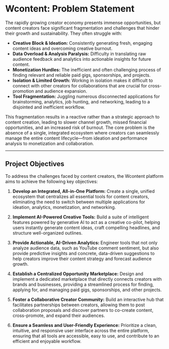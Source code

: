 # Wcontent: Problem Statement

The rapidly growing creator economy presents immense opportunities, but content creators face significant fragmentation and challenges that hinder their growth and sustainability. They often struggle with:

*   **Creative Block & Ideation:** Consistently generating fresh, engaging content ideas and overcoming creative burnout.
*   **Data Overload & Analysis Paralysis:** Difficulty in translating raw audience feedback and analytics into actionable insights for future content.
*   **Monetization Hurdles:** The inefficient and often challenging process of finding relevant and reliable paid gigs, sponsorships, and projects.
*   **Isolation & Limited Growth:** Working in isolation makes it difficult to connect with other creators for collaborations that are crucial for cross-promotion and audience expansion.
*   **Tool Fragmentation:** Juggling numerous disconnected applications for brainstorming, analytics, job hunting, and networking, leading to a disjointed and inefficient workflow.

This fragmentation results in a reactive rather than a strategic approach to content creation, leading to slower channel growth, missed financial opportunities, and an increased risk of burnout. The core problem is the absence of a single, integrated ecosystem where creators can seamlessly manage the entire content lifecycle—from ideation and performance analysis to monetization and collaboration.

---

## Project Objectives

To address the challenges faced by content creators, the Wcontent platform aims to achieve the following key objectives:

1.  **Develop an Integrated, All-in-One Platform:** Create a single, unified ecosystem that centralizes all essential tools for content creators, eliminating the need to switch between multiple applications for ideation, analytics, monetization, and networking.

2.  **Implement AI-Powered Creative Tools:** Build a suite of intelligent features powered by generative AI to act as a creative co-pilot, helping users instantly generate content ideas, craft compelling headlines, and structure well-organized outlines.

3.  **Provide Actionable, AI-Driven Analytics:** Engineer tools that not only analyze audience data, such as YouTube comment sentiment, but also provide predictive insights and concrete, data-driven suggestions to help creators improve their content strategy and forecast audience growth.

4.  **Establish a Centralized Opportunity Marketplace:** Design and implement a dedicated marketplace that directly connects creators with brands and businesses, providing a streamlined process for finding, applying for, and managing paid gigs, sponsorships, and other projects.

5.  **Foster a Collaborative Creator Community:** Build an interactive hub that facilitates partnerships between creators, allowing them to post collaboration proposals and discover partners to co-create content, cross-promote, and expand their audiences.

6.  **Ensure a Seamless and User-Friendly Experience:** Prioritize a clean, intuitive, and responsive user interface across the entire platform, ensuring that all tools are accessible, easy to use, and contribute to an efficient and enjoyable workflow.
